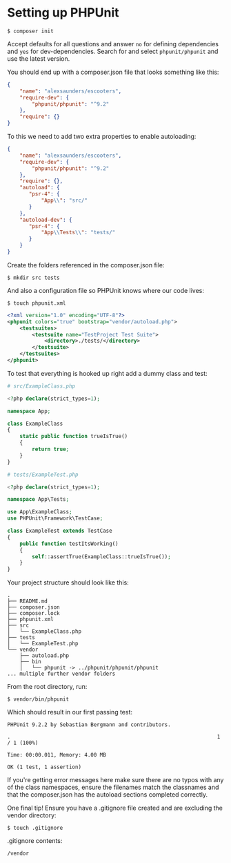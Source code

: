 # Setting up PHPUnit

```shell script
$ composer init
```
Accept defaults for all questions and answer `no` for defining dependencies and `yes` for dev-dependencies. Search for and select `phpunit/phpunit` and use the latest version.

You should end up with a composer.json file that looks something like this:

```json
{
    "name": "alexsaunders/escooters",
    "require-dev": {
        "phpunit/phpunit": "^9.2"
    },
    "require": {}
}
```

To this we need to add two extra properties to enable autoloading:

```json
{
    "name": "alexsaunders/escooters",
    "require-dev": {
        "phpunit/phpunit": "^9.2"
    },
    "require": {},
    "autoload": {
       "psr-4": {
           "App\\": "src/"
       }
    },
    "autoload-dev": {
       "psr-4": {
           "App\\Tests\\": "tests/"
       }
    }
}
```

Create the folders referenced in the composer.json file:

```shell script
$ mkdir src tests
```

And also a configuration file so PHPUnit knows where our code lives:

```shell script
$ touch phpunit.xml
```

```xml
<?xml version="1.0" encoding="UTF-8"?>
<phpunit colors="true" bootstrap="vendor/autoload.php">
    <testsuites>
        <testsuite name="TestProject Test Suite">
            <directory>./tests/</directory>
        </testsuite>
    </testsuites>
</phpunit>
```

To test that everything is hooked up right add a dummy class and test:

```php
# src/ExampleClass.php

<?php declare(strict_types=1);

namespace App;

class ExampleClass
{
    static public function trueIsTrue()
    {
        return true;
    }
}
```

```php
# tests/ExampleTest.php

<?php declare(strict_types=1);

namespace App\Tests;

use App\ExampleClass;
use PHPUnit\Framework\TestCase;

class ExampleTest extends TestCase
{
    public function testItsWorking()
    {
        self::assertTrue(ExampleClass::trueIsTrue());
    }
}
```

Your project structure should look like this:

```text
.
├── README.md
├── composer.json
├── composer.lock
├── phpunit.xml
├── src
│   └── ExampleClass.php
├── tests
│   └── ExampleTest.php
└── vendor
    ├── autoload.php
    ├── bin
    │   └── phpunit -> ../phpunit/phpunit/phpunit
... multiple further vendor folders
```

From the root directory, run:

```shell script
$ vendor/bin/phpunit
```

Which should result in our first passing test:

```text
PHPUnit 9.2.2 by Sebastian Bergmann and contributors.

.                                                                   1 / 1 (100%)

Time: 00:00.011, Memory: 4.00 MB

OK (1 test, 1 assertion)
```

If you're getting error messages here make sure there are no typos with any of the class namespaces, ensure the filenames match the classnames and that the composer.json has the autoload sections completed correctly.

One final tip! Ensure you have a .gitignore file created and are excluding the vendor directory:

```shell script
$ touch .gitignore
```

.gitignore contents:
```text
/vendor
```
